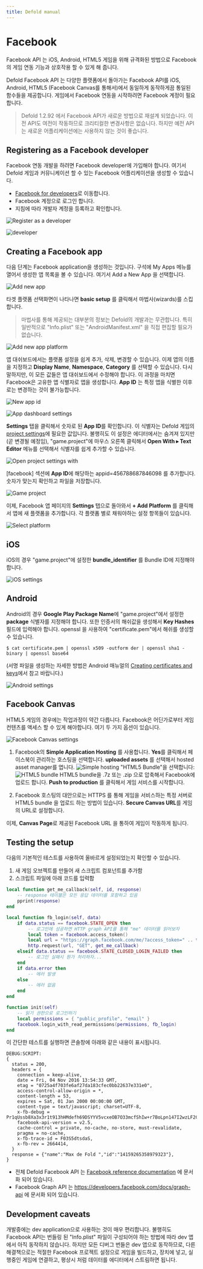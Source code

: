 ```yaml
---
title: Defold manual
---
```


# Facebook
Facebook API 는  iOS, Android, HTML5 게임을 위해 규격화된 방법으로 Facebook의 게임 연동 기능과 상호작용 할 수 있게 해 줍니다.

Defold Facebook API 는 다양한 플랫폼에서 돌아가는 Facebook API를 iOS, Android, HTML5 (Facebook Canvas를 통해서)에서 동일하게 동작하게끔 통일된 함수들을 제공합니다. 게임에서 Facebook 연동을 시작하려면 Facebook 계정이 필요합니다.

> Defold 1.2.92 에서 Facebook API가 새로운 방법으로 재설계 되었습니다. 이전 API도 여전이 작동하므로 크리티컬한 변경사항은 없습니다. 하지만 예전 API는 새로운 어플리케이션에는 사용하지 않는 것이 좋습니다.

## Registering as a Facebook developer
Facebook 연동 개발을 하려면 Facebook developer에 가입해야 합니다. 여기서 Defold 게임과 커뮤니케이션 할 수 있는 Facebook 어플리케이션을 생성할 수 있습니다.

* [Facebook for developers](https://developers.facebook.com/)로 이동합니다.
* Facebook 계정으로 로그인 합니다.
* 지침에 따라 개발자 계정을 등록하고 확인합니다.

![Register as a developer](images/facebook/register_dev.png)

![developer](images/facebook/register_verify.png)

## Creating a Facebook app
다음 단계는 Facebook application을 생성하는 것입니다. 구석에 My Apps 메뉴를 열어서 생성한 앱 목록을 볼 수 있습니다. 여기서 Add a New App 을 선택합니다.

![Add new app](images/facebook/add_new_app_menu.png)

타겟 플랫폼 선택화면이 나타나면 **basic setup** 를 클릭해서 마법사(wizards)를 스킵합니다.

> 마법사를 통해 제공되는 대부분의 정보는 Defold의 개발과는 무관합니다. 특히 일반적으로  "Info.plist" 또는 "AndroidManifest.xml" 을 직접 편집할 필요가 없습니다.

![Add new app platform](images/facebook/add_new_app_platform.png)

앱 대쉬보드에서는 플랫폼 설정을 쉽게 추가, 삭제, 변경할 수 있습니다. 이제 앱의 이름을 지정하고 **Display Name**, **Namespace**, **Category** 를 선택할 수 있습니다. 다시 말하지만, 이 모든 값들은 앱 대쉬보드에서 수정해야 합니다. 이 과정을 마치면 Facebook은 고유한 앱 식별자로 앱을 생성합니다. **App ID** 는 특정 앱을 식별한 이후로는 변경하는 것이 불가능합니다.

![New app id](images/facebook/new_app_id.png)

![App dashboard settings](images/facebook/add_platform.png)

**Settings** 탭을 클릭해서 숫자로 된 **App ID**를 확인합니다. 이 식별자는 Defold 게임의 [project settings](/manuals/project-settings)에 필요한 값입니다. 불행히도 이 설정은 에디터에서는 숨겨져 있지만(곧 변경될 예정임), "game.project"에 마우스 오른쪽 클릭해서 **Open With ▸ Text Editor** 메뉴를 선택해서 식별자를 쉽게 추가할 수 있습니다.

![Open project settings with](images/facebook/project_open_with.png)

[facebook] 섹션에 **App ID**에 해당하는 appid=456788687846098 를 추가합니다. 숫자가 맞는지 확인하고 파일을 저장합니다.

![Game project](images/facebook/game_project.png)

이제, Facebook 앱 페이지의 **Settings** 탭으로 돌아와서 **\+ Add Platform** 를 클릭해서 앱에 새 플랫폼을 추가합니다. 각 플랫폼 별로 채워야하는 설정 항목들이 있습니다.

![Select platform](images/facebook/select_platform.png)

## iOS
iOS의 경우 "game.project"에 설정한 **bundle_identifier** 를 Bundle ID에 지정해야 합니다.

![iOS settings](images/facebook/settings_ios.png)

## Android
Android의 경우 **Google Play Package Name**에 "game.project"에서 설정한 **package** 식별자를 지정해야 합니다.  또한 인증서의 해쉬값을 생성해서 **Key Hashes** 필드에 입력해야 합니다. openssl 을 사용하여  "certificate.pem"에서 해쉬를 생성할 수 있습니다.

```
$ cat certificate.pem | openssl x509 -outform der | openssl sha1 -binary | openssl base64
```

(서명 파일을 생성하는 자세한 방법은 Android 매뉴얼의 [Creating certificates and keys](/manuals/android#Creating-certificates-and-keys)에서 참고 바랍니다.)

![Android settings](images/facebook/settings_android.png)

## Facebook Canvas
HTML5 게임의 경우에는 작업과정이 약간 다릅니다. Facebook은 어딘가로부터 게임 컨텐츠를 액세스 할 수 있게 해야합니다. 여기 두 가지 옵션이 있습니다.

![Facebook Canvas settings](images/facebook/settings_canvas.png)

1. Facebook의 **Simple Application Hosting** 를 사용합니다. **Yes**를 클릭해서 페이스북이 관리하는 호스팅을 선택합니다. **uploaded assets** 를 선택해서 hosted asset manager를 엽니다.
![Simple hosting](images/facebook/simple_hosting.png)
"HTML5 Bundle"을 선택합니다:
![HTML5 bundle](images/facebook/html5_bundle.png)
HTML5 bundle을 .7z 또는 .zip 으로 압축해서 Facebook에 업로드 합니다. **Push to production** 를 클릭해서 게임 서비스를 시작합니다.

2. Facebook 호스팅의 대안으로는 HTTPS 를 통해 게임을 서비스하는 특정 서버로 HTML5 bundle 을 업로드 하는 방법이 있습니다. **Secure Canvas URL**를 게임의 URL로 설정합니다.

이제, **Canvas Page**로 제공된 Facebook URL 을 통하여 게임이 작동하게 됩니다.

## Testing the setup
다음의 기본적인 테스트를 사용하여 올바르게 설정되었는지 확인할 수 있습니다.

1. 새 게임 오브젝트를 만들어 새 스크립트 컴포넌트를 추가함
2. 스크립트 파일에 아래 코드를 입력함

```lua
local function get_me_callback(self, id, response)
    -- response 테이블은 모든 응답 데이터를 포함하고 있음
    pprint(response)
end

local function fb_login(self, data)
    if data.status == facebook.STATE_OPEN then
        -- 로그인에 성공하면 HTTP graph API를 통해 "me" 데이터를 읽어보자
        local token = facebook.access_token()
        local url = "https://graph.facebook.com/me/?access_token=" .. token
        http.request(url, "GET", get_me_callback)
    elseif data.status == facebook.STATE_CLOSED_LOGIN_FAILED then
        -- 로그인 실패시 뭔가 처리하자...
    end
    if data.error then
        -- 에러 발생
    else
        -- 에러 없음
    end
end

function init(self)
    -- 읽기 권한으로 로그인하기
    local permissions = { "public_profile", "email" }
    facebook.login_with_read_permissions(permissions, fb_login)
end
```

이 간단한 테스트를 실행하면 콘솔창에 아래와 같은 내용이 표시됩니다.

```
DEBUG:SCRIPT:
{
  status = 200,
  headers = {
    connection = keep-alive,
    date = Fri, 04 Nov 2016 13:54:33 GMT,
    etag = "0725a4f703fe6af27da183cfec0bb22637e331e0",
    access-control-allow-origin = *,
    content-length = 53,
    expires = Sat, 01 Jan 2000 00:00:00 GMT,
    content-type = text/javascript; charset=UTF-8,
    x-fb-debug = Pr1qUssb8Xa3x3r1t913hHMdefh69DSYYV5vcxeOB7O33mcfShIw+r7BoLpn147I2wzLF2CZRTpnR3/VYOtFpA==,
    facebook-api-version = v2.5,
    cache-control = private, no-cache, no-store, must-revalidate,
    pragma = no-cache,
    x-fb-trace-id = F03S5dtsdaS,
    x-fb-rev = 2664414,
  }
  response = {"name":"Max de Fold ","id":"14159265358979323"},
}
```

* 전체 Defold Facebook API 는 [Facebook reference documentation](http://www.defold.com/ref/facebook) 에 문서화 되어 있습니다.
* Facebook Graph API 는 https://developers.facebook.com/docs/graph-api 에 문서화 되어 있습니다.

## Development caveats
개발중에는 dev application으로 사용하는 것이 매우 편리합니다. 불행히도 Facebook API는 번들링 된 "Info.plist" 파일이 구성되어야 하는 방법에 따라 dev 앱에서 아직 동작하지 않습니다. 하지만 모든 디버그 번들은 dev 앱으로 동작하므로, 다른 해결책으로는 적절한 Facebook 프로젝트 설정으로 게임을 빌드하고, 장치에 넣고, 실행중인 게임에 연결하고, 평상시 처럼 데이터를 에디터에서 스트림하면 됩니다.
